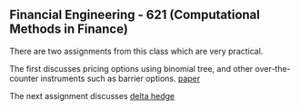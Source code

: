 ## Financial Engineering - 621 (Computational Methods in Finance)

There are two assignments from this class which are very practical. 

The first discusses pricing options using binomial tree, and other over-the-counter instruments such as barrier options. 
[paper]( https://github.com/Riley25/FE-621/raw/main/papers/hw2_Heiman_Riley.pdf)

The next assignment discusses [delta hedge]( https://github.com/Riley25/FE-621/raw/main/papers/hw3_Heiman_Riley.pdf)
